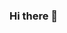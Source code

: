 ### Hi there 👋

<!--
**ArturAntonio6/ArturAntonio6** is a ✨ _special_ ✨ repository because its `README.md` (this file) appears on your GitHub profile.

Here are some ideas to get you started:


- 🌱 I’m currently learning ...  
